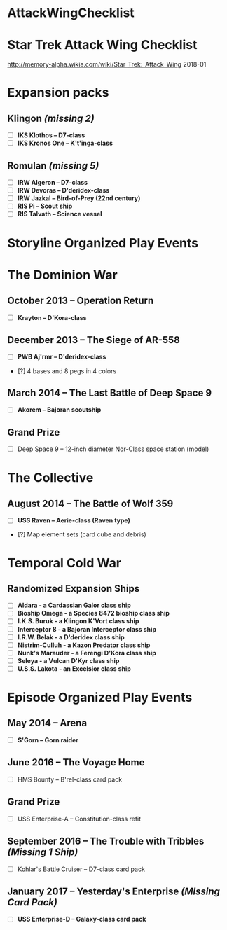 # AttackWingChecklist

# Star Trek Attack Wing Checklist
http://memory-alpha.wikia.com/wiki/Star_Trek:_Attack_Wing
2018-01

# Expansion packs

## Klingon *(missing 2)*
- [ ] **IKS Klothos – D7-class**
- [ ] **IKS Kronos One – K't'inga-class**

## Romulan *(missing 5)*
- [ ] **IRW Algeron – D7-class**
- [ ] **IRW Devoras – D'deridex-class**
- [ ] **IRW Jazkal – Bird-of-Prey (22nd century)**
- [ ] **RIS Pi – Scout ship**
- [ ] **RIS Talvath – Science vessel**

# Storyline Organized Play Events

# The Dominion War

## October 2013 – Operation Return
- [ ] **Krayton – D'Kora-class**

## December 2013 – The Siege of AR-558
- [ ] **PWB Aj'rmr – D'deridex-class**
- [?] 4 bases and 8 pegs in 4 colors

## March 2014 – The Last Battle of Deep Space 9
- [ ] **Akorem – Bajoran scoutship**

## Grand Prize
- [ ] Deep Space 9 – 12-inch diameter Nor-Class space station (model)

# The Collective

## August 2014 – The Battle of Wolf 359
- [ ] **USS Raven – Aerie-class (Raven type)**
- [?] Map element sets (card cube and debris)

# Temporal Cold War

## Randomized Expansion Ships
- [ ] **Aldara - a Cardassian Galor class ship**
- [ ] **Bioship Omega - a Species 8472 bioship class ship**
- [ ] **I.K.S. Buruk - a Klingon K'Vort class ship**
- [ ] **Interceptor 8 - a Bajoran Interceptor class ship**
- [ ] **I.R.W. Belak - a D'deridex class ship**
- [ ] **Nistrim-Culluh - a Kazon Predator class ship**
- [ ] **Nunk's Marauder - a Ferengi D'Kora class ship**
- [ ] **Seleya - a Vulcan D'Kyr class ship**
- [ ] **U.S.S. Lakota - an Excelsior class ship**

# Episode Organized Play Events

## May 2014 – Arena
- [ ] **S'Gorn – Gorn raider**

## June 2016 – The Voyage Home
- [ ] HMS Bounty – B'rel-class card pack

## Grand Prize
- [ ] USS Enterprise-A – Constitution-class refit

## September 2016 – The Trouble with Tribbles *(Missing 1 Ship)*
- [ ] Kohlar's Battle Cruiser – D7-class card pack

## January 2017 – Yesterday's Enterprise *(Missing Card Pack)*
- [ ] **USS Enterprise-D – Galaxy-class card pack**
